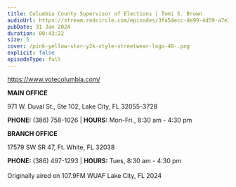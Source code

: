 ```yaml
---
title: Columbia County Supervisor of Elections | Tomi S. Brown
audioUrl: https://stream.redcircle.com/episodes/3fa54ecc-de99-4d59-a7e3-a8fb1a4d824e/stream.mp3
pubDate: 31 Jan 2024
duration: 00:43:22
size: 5
cover: /pink-yellow-star-y2k-style-streetwear-logo-48-.png
explicit: false
episodeType: full
---
```

https://www.votecolumbia.com/

**MAIN OFFICE**

971 W. Duval St., Ste 102, Lake City, FL 32055-3728

**PHONE:** (386) 758-1026 | **HOURS:** Mon-Fri., 8:30 am - 4:30 pm

**BRANCH OFFICE**

17579 SW SR 47, Ft. White, FL 32038

**PHONE:** (386) 497-1293 | **HOURS:** Tues, 8:30 am - 4:30 pm\
\
Originally aired on 107.9FM WUAF Lake City, FL 2024